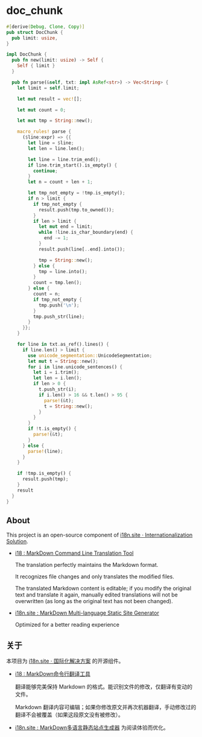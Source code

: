 # doc_chunk

```rust
#[derive(Debug, Clone, Copy)]
pub struct DocChunk {
  pub limit: usize,
}

impl DocChunk {
  pub fn new(limit: usize) -> Self {
    Self { limit }
  }

  pub fn parse(&self, txt: impl AsRef<str>) -> Vec<String> {
    let limit = self.limit;

    let mut result = vec![];

    let mut count = 0;

    let mut tmp = String::new();

    macro_rules! parse {
      ($line:expr) => {{
        let line = $line;
        let len = line.len();

        let line = line.trim_end();
        if line.trim_start().is_empty() {
          continue;
        }
        let n = count + len + 1;

        let tmp_not_empty = !tmp.is_empty();
        if n > limit {
          if tmp_not_empty {
            result.push(tmp.to_owned());
          }
          if len > limit {
            let mut end = limit;
            while !line.is_char_boundary(end) {
              end -= 1;
            }
            result.push(line[..end].into());

            tmp = String::new();
          } else {
            tmp = line.into();
          }
          count = tmp.len();
        } else {
          count = n;
          if tmp_not_empty {
            tmp.push('\n');
          }
          tmp.push_str(line);
        }
      }};
    }

    for line in txt.as_ref().lines() {
      if line.len() > limit {
        use unicode_segmentation::UnicodeSegmentation;
        let mut t = String::new();
        for i in line.unicode_sentences() {
          let i = i.trim();
          let len = i.len();
          if len > 0 {
            t.push_str(i);
            if i.len() > 16 && t.len() > 95 {
              parse!(&t);
              t = String::new();
            }
          }
        }
        if !t.is_empty() {
          parse!(&t);
        }
      } else {
        parse!(line);
      }
    }

    if !tmp.is_empty() {
      result.push(tmp);
    }
    result
  }
}
```

## About

This project is an open-source component of [i18n.site ⋅ Internationalization Solution](https://i18n.site).

* [i18 : MarkDown Command Line Translation Tool](https://i18n.site/i18)

  The translation perfectly maintains the Markdown format.

  It recognizes file changes and only translates the modified files.

  The translated Markdown content is editable; if you modify the original text and translate it again, manually edited translations will not be overwritten (as long as the original text has not been changed).

* [i18n.site : MarkDown Multi-language Static Site Generator](https://i18n.site/i18n.site)

  Optimized for a better reading experience

## 关于

本项目为 [i18n.site ⋅ 国际化解决方案](https://i18n.site) 的开源组件。

* [i18 :  MarkDown命令行翻译工具](https://i18n.site/i18)

  翻译能够完美保持 Markdown 的格式。能识别文件的修改，仅翻译有变动的文件。

  Markdown 翻译内容可编辑；如果你修改原文并再次机器翻译，手动修改过的翻译不会被覆盖（如果这段原文没有被修改）。

* [i18n.site : MarkDown多语言静态站点生成器](https://i18n.site/i18n.site) 为阅读体验而优化。
